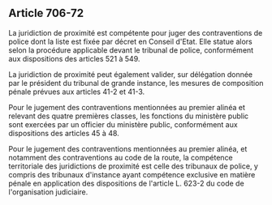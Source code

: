 Article 706-72
----
La juridiction de proximité est compétente pour juger des contraventions de
police dont la liste est fixée par décret en Conseil d'Etat. Elle statue alors
selon la procédure applicable devant le tribunal de police, conformément aux
dispositions des articles 521 à 549.

La juridiction de proximité peut également valider, sur délégation donnée par le
président du tribunal de grande instance, les mesures de composition pénale
prévues aux articles 41-2 et 41-3.

Pour le jugement des contraventions mentionnées au premier alinéa et relevant
des quatre premières classes, les fonctions du ministère public sont exercées
par un officier du ministère public, conformément aux dispositions des articles
45 à 48.

Pour le jugement des contraventions mentionnées au premier alinéa, et notamment
des contraventions au code de la route, la compétence territoriale des
juridictions de proximité est celle des tribunaux de police, y compris des
tribunaux d'instance ayant compétence exclusive en matière pénale en application
des dispositions de l'article L. 623-2 du code de l'organisation judiciaire.
